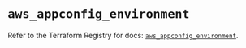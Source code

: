 # `aws_appconfig_environment`

Refer to the Terraform Registry for docs: [`aws_appconfig_environment`](https://registry.terraform.io/providers/hashicorp/aws/5.94.1/docs/resources/appconfig_environment).
